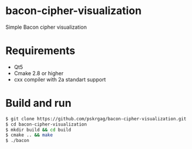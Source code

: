 # bacon-cipher-visualization
Simple Bacon cipher visualization

# Requirements 
  - Qt5
  - Cmake 2.8 or higher
  - cxx compiler with 2a standart support
# Build and run
  ```sh
$ git clone https://github.com/pskrgag/bacon-cipher-visualization.git
$ cd bacon-cipher-visualization
$ mkdir build && cd build
$ cmake .. && make 
$ ./bacon
```
